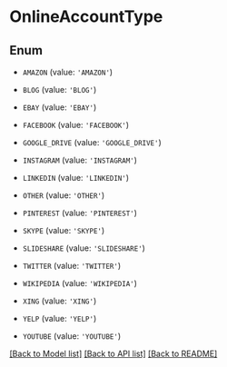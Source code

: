 # OnlineAccountType


## Enum

* `AMAZON` (value: `'AMAZON'`)

* `BLOG` (value: `'BLOG'`)

* `EBAY` (value: `'EBAY'`)

* `FACEBOOK` (value: `'FACEBOOK'`)

* `GOOGLE_DRIVE` (value: `'GOOGLE_DRIVE'`)

* `INSTAGRAM` (value: `'INSTAGRAM'`)

* `LINKEDIN` (value: `'LINKEDIN'`)

* `OTHER` (value: `'OTHER'`)

* `PINTEREST` (value: `'PINTEREST'`)

* `SKYPE` (value: `'SKYPE'`)

* `SLIDESHARE` (value: `'SLIDESHARE'`)

* `TWITTER` (value: `'TWITTER'`)

* `WIKIPEDIA` (value: `'WIKIPEDIA'`)

* `XING` (value: `'XING'`)

* `YELP` (value: `'YELP'`)

* `YOUTUBE` (value: `'YOUTUBE'`)

[[Back to Model list]](../README.md#documentation-for-models) [[Back to API list]](../README.md#documentation-for-api-endpoints) [[Back to README]](../README.md)


